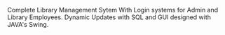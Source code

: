 Complete Library Management Sytem 
With Login systems for Admin and Library Employees.
Dynamic Updates with SQL and GUI designed with JAVA's Swing.
